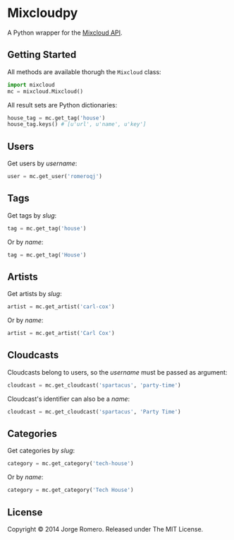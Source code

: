 Mixcloudpy
==========

A Python wrapper for the [Mixcloud API](http://www.mixcloud.com/developers/).

## Getting Started

All methods are available thorugh the `Mixcloud` class:

```python
import mixcloud
mc = mixcloud.Mixcloud()
```

All result sets are Python dictionaries:

```python
house_tag = mc.get_tag('house')
house_tag.keys() # [u'url', u'name', u'key']
```

## Users

Get users by *username*:

```python
user = mc.get_user('romeroqj')
```

## Tags

Get tags by *slug*:

```python
tag = mc.get_tag('house')
```

Or by *name*:

```python
tag = mc.get_tag('House')
```

## Artists

Get artists by *slug*:

```python
artist = mc.get_artist('carl-cox')
```

Or by *name*:

```python
artist = mc.get_artist('Carl Cox')
```

## Cloudcasts

Cloudcasts belong to users, so the *username* must be passed as argument:

```python
cloudcast = mc.get_cloudcast('spartacus', 'party-time')
```

Cloudcast's identifier can also be a *name*:

```python
cloudcast = mc.get_cloudcast('spartacus', 'Party Time')
```

## Categories

Get categories by *slug*:

```python
category = mc.get_category('tech-house')
```

Or by *name*:

```python
category = mc.get_category('Tech House')
```

## License

Copyright &copy; 2014 Jorge Romero. Released under The MIT License.


